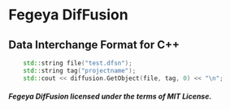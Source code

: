 # Fegeya DifFusion
## Data Interchange Format for C++
```cpp
	std::string file("test.dfsn"); 
	std::string tag("projectname");
	std::cout << diffusion.GetObject(file, tag, 0) << "\n";
```
##### Fegeya DifFusion licensed under the terms of MIT License.
